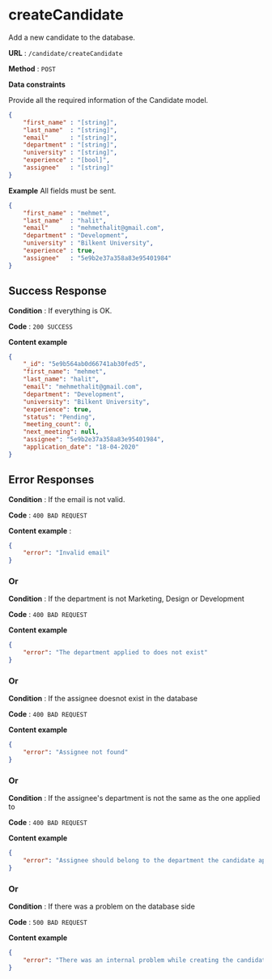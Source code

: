 # createCandidate

Add a new candidate to the database.

**URL** : `/candidate/createCandidate`

**Method** : `POST`

**Data constraints**

Provide all the required information of the Candidate model.

```json
{
	"first_name" : "[string]",
	"last_name"  : "[string]",
	"email"      : "[string]",
	"department" : "[string]",
	"university" : "[string]",
	"experience" : "[bool]",
	"assignee"   : "[string]"
}
```

**Example** All fields must be sent.

```json
{
	"first_name" : "mehmet",
	"last_name"  : "halit",
	"email"      : "mehmethalit@gmail.com",
	"department" : "Development",
	"university" : "Bilkent University",
	"experience" : true,
	"assignee"   : "5e9b2e37a358a83e95401984"
}
```

## Success Response

**Condition** : If everything is OK.

**Code** : `200 SUCCESS`

**Content example**

```json
{
    "_id": "5e9b564ab0d66741ab30fed5",
    "first_name": "mehmet",
    "last_name": "halit",
    "email": "mehmethalit@gmail.com",
    "department": "Development",
    "university": "Bilkent University",
    "experience": true,
    "status": "Pending",
    "meeting_count": 0,
    "next_meeting": null,
    "assignee": "5e9b2e37a358a83e95401984",
    "application_date": "18-04-2020"
}
```

## Error Responses

**Condition** : If the email is not valid.

**Code** : `400 BAD REQUEST`

**Content example** :

```json
{
    "error": "Invalid email"
}

```

### Or

**Condition** : If the department is not Marketing, Design or Development

**Code** : `400 BAD REQUEST`

**Content example**

```json
{
    "error": "The department applied to does not exist"
}

```

### Or

**Condition** : If the assignee doesnot exist in the database

**Code** : `400 BAD REQUEST`

**Content example**

```json
{
    "error": "Assignee not found"
}

```

### Or

**Condition** : If the assignee's department is not the same as the one applied to

**Code** : `400 BAD REQUEST`

**Content example**

```json
{
    "error": "Assignee should belong to the department the candidate applied to"
}

```

### Or

**Condition** : If there was a problem on the database side

**Code** : `500 BAD REQUEST`

**Content example**

```json
{
    "error": "There was an internal problem while creating the candidate"
}

```
